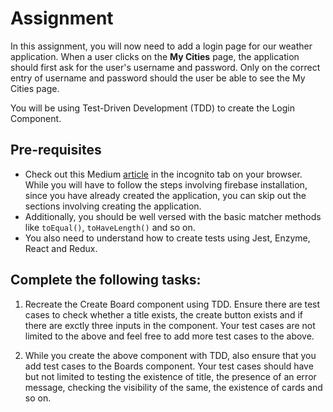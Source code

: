 # Assignment

In this assignment, you will now need to add a login page for our weather application. When a user clicks on the **My Cities** page, the application should first ask for the user's username and password. Only on the correct entry of username and password should the user be able to see the My Cities page.

You will be using Test-Driven Development (TDD) to create the Login Component.


## Pre-requisites

- Check out this Medium [article](https://itnext.io/firebase-login-functionality-from-scratch-with-react-redux-2bf316e5820f) in the incognito tab on your browser. While you will have to follow the steps involving firebase installation, since you have already created the application, you can skip out the sections involving creating the application.
- Additionally, you should be well versed with the basic matcher methods like ```toEqual()```, ```toHaveLength()``` and so on.
- You also need to understand how to create tests using Jest, Enzyme, React and Redux.



## Complete the following tasks:

1. Recreate the Create Board component using TDD. Ensure there are test cases to check whether a title exists, the create button exists and if there are exctly three inputs in the component. Your test cases are not limited to the above and feel free to add more test cases to the above.

2. While you create the above component with TDD, also ensure that you add test cases to the Boards component. Your test cases should have but not limited to testing the existence of title, the presence of an error message, checking the visibility of the same, the existence of cards and so on.